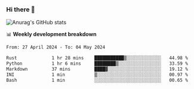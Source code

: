 ### Hi there 👋
![Anurag's GitHub stats](https://github-readme-stats.vercel.app/api?username=jami1024&show_icons=true&theme=radical)

📊 **Weekly development breakdown**
<!--START_SECTION:waka-->

```txt
From: 27 April 2024 - To: 04 May 2024

Rust             1 hr 28 mins    ███████████▒░░░░░░░░░░░░░   44.98 %
Python           1 hr 6 mins     ████████▒░░░░░░░░░░░░░░░░   33.59 %
Markdown         37 mins         ████▓░░░░░░░░░░░░░░░░░░░░   19.12 %
INI              1 min           ▒░░░░░░░░░░░░░░░░░░░░░░░░   00.97 %
Bash             1 min           ░░░░░░░░░░░░░░░░░░░░░░░░░   00.65 %
```

<!--END_SECTION:waka-->
<!--
**jami1024/jami1024** is a ✨ _special_ ✨ repository because its `README.md` (this file) appears on your GitHub profile.

Here are some ideas to get you started:

- 🔭 I’m currently working on ...
- 🌱 I’m currently learning ...
- 👯 I’m looking to collaborate on ...
- 🤔 I’m looking for help with ...
- 💬 Ask me about ...
- 📫 How to reach me: ...
- 😄 Pronouns: ...
- ⚡ Fun fact: ...
-->
